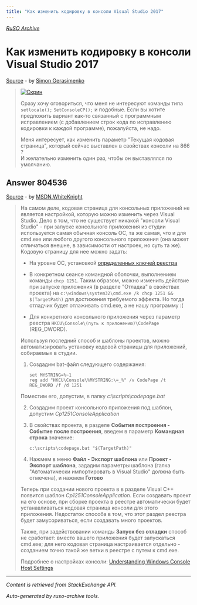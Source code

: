 ```yaml
---
title: "Как изменить кодировку в консоли Visual Studio 2017"
---
```

<p><i><a href="https://github.com/MSDN-WhiteKnight/ruso-archive/">RuSO Archive</a></i></p>
<h1>Как изменить кодировку в консоли Visual Studio 2017</h1>
<p><a href="https://ru.stackoverflow.com/questions/803379/%d0%9a%d0%b0%d0%ba-%d0%b8%d0%b7%d0%bc%d0%b5%d0%bd%d0%b8%d1%82%d1%8c-%d0%ba%d0%be%d0%b4%d0%b8%d1%80%d0%be%d0%b2%d0%ba%d1%83-%d0%b2-%d0%ba%d0%be%d0%bd%d1%81%d0%be%d0%bb%d0%b8-visual-studio-2017">Source</a> - by <a href="https://ru.stackoverflow.com/users/280716/simon-gerasimenko">Simon Gerasimenko</a></p>
<blockquote>
<p><a href="https://i.stack.imgur.com/hukh0.png" rel="nofollow noreferrer"><img src="https://i.stack.imgur.com/hukh0.png" alt="Скрин"></a></p>

<p>Сразу хочу оговориться, что меня не интересуют команды типа <code>setlocale();</code> <code>SetConsoleCP();</code> и подобные. Если вы хотите предложить вариант как-то связанный с программным исправлением (с добавлением строк кода по исправлению кодировки к каждой программе), пожалуйста, не надо.</p>

<p>Меня интересует, как изменить параметр "Текущая кодовая страница", который сейчас выставлен в свойствах консоли на 866 ?<br>
И желательно изменить один раз, чтобы он выставлялся по умолчанию.</p>

</blockquote>
<h2>Answer 804536</h2>
<p><a href="https://ru.stackoverflow.com/a/804536/">Source</a> - by <a href="https://ru.stackoverflow.com/users/240512/msdn-whiteknight">MSDN.WhiteKnight</a></p>
<blockquote>
<p>На самом деле, кодовая страница для консольных приложений не является настройкой, которую можно изменить через Visual Studio. Дело в том, что не существует никакой "консоли Visual Studio" - при запуске консольного приложения из студии используется самая обычная консоль ОС, та же самая, что и для cmd.exe или любого другого консольного приложения (она может отличаться внешне, в зависимости от настроек, но суть та же). Кодовую страницу для нее можно задать: </p>

<ul>
<li><p>На уровне ОС, установкой <a href="https://superuser.com/questions/269818/change-default-code-page-of-windows-console-to-utf-8">определенных ключей реестра</a></p></li>
<li><p>В конкретном сеансе командной оболочки, выполнением команды <code>chcp 1251</code>. Таким образом, можно изменить действие при запуске приложения (в разделе "Отладка" в свойствах проекта) на <code>c:\windows\system32\cmd.exe /k chcp 1251 &amp;&amp; $(TargetPath)</code> для достижения требуемого эффекта. Но тогда отладчик будет отлаживать cmd.exe, а не нашу программу :(</p></li>
<li><p>Для конкретного консольного приложения через параметр реестра <code>HKCU\Console\(путь к приложению)\CodePage</code> (REG_DWORD). </p></li>
</ul>

<p>Используя последний способ и шаблоны проектов, можно автоматизировать установку кодовой страницы для приложений, собираемых в студии. </p>

<ol>
<li><p>Создадим bat-файл следующего содержания:</p>

<pre><code>set MYSTRING=%~1
reg add "HKCU\Console\%MYSTRING:\=_%" /v CodePage /t REG_DWORD /f /d 1251
</code></pre></li>
</ol>

<p>Поместим его, допустим, в папку <em>c:\scripts\codepage.bat</em></p>

<ol start="2">
<li><p>Создадим проект консольного приложения под шаблон, допустим <em>Cp1251ConsoleApplication</em>  </p></li>
<li><p>В свойствах проекта, в разделе <strong>События построения - Событие после построения</strong>, введем в параметр <strong>Командная строка</strong> значение: </p>

<pre><code>c:\scripts\codepage.bat "$(TargetPath)"
</code></pre></li>
<li><p>Нажмем в меню <strong>Файл - Экспорт шаблона</strong> или <strong>Проект - Экспорт шаблона</strong>, зададим параметры шаблона (галка "Автоматически импортировать в Visual Studio" должна быть отмечена), и нажмем <strong>Готово</strong></p></li>
</ol>

<p>Теперь при создании нового проекта в в разделе Visual C++ появится шаблон <em>Cp1251ConsoleApplication</em>. Если создавать проект на его основе, при сборке проекта в реестре автоматически будет устанавливаться кодовая страница консоли для этого приложения. Недостаток способа в том, что этот раздел реестра будет замусориваться, если создавать много проектов.</p>

<p>Также, при задействовании команды <strong>Запуск без отладки</strong> способ не сработает: вместо вашего приложения будет запускаться cmd.exe; для него кодовая страница настраивается отдельно - созданием точно такой же ветки в реестре с путем к cmd.exe.</p>

<p>Подробнее о настройках консоли: <a href="https://blogs.msdn.microsoft.com/commandline/2017/06/20/understanding-windows-console-host-settings/" rel="nofollow noreferrer">Understanding Windows Console Host Settings</a></p>

</blockquote>
<hr/>
<p><i>Content is retrieved from StackExchange API. </i></p>
<p><i>Auto-generated by ruso-archive tools. </i></p>
